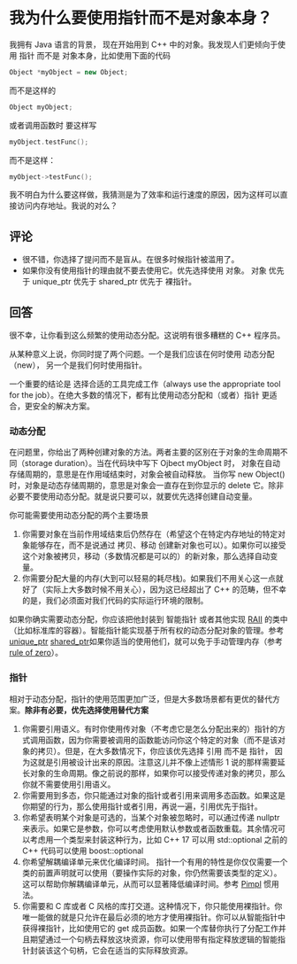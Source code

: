 # 我为什么要使用指针而不是对象本身？

我拥有 Java 语言的背景， 现在开始用到 C++ 中的对象。我发现人们更倾向于使用 指针 而不是 对象本身，比如使用下面的代码

```C++
Object *myObject = new Object;
```

而不是这样的

```C++
Object myObject;
```

或者调用函数时 要这样写

```C++
myObject.testFunc();
```

而不是这样：

```C++
myObject->testFunc();
```

我不明白为什么要这样做，我猜测是为了效率和运行速度的原因，因为这样可以直接访问内存地址。我说的对么？

## 评论

- 很不错，你选择了提问而不是盲从。在很多时候指针被滥用了。
- 如果你没有使用指针的理由就不要去使用它。优先选择使用 对象。 对象 优先于 unique_ptr 优先于 shared_ptr 优先于 裸指针。

## 回答

很不幸，让你看到这么频繁的使用动态分配。这说明有很多糟糕的 C++ 程序员。

从某种意义上说，你同时提了两个问题。一个是我们应该在何时使用 动态分配 （new）， 另一个是我们何时使用指针。

一个重要的结论是 选择合适的工具完成工作（always use the appropriate tool for the job）。在绝大多数的情况下，都有比使用动态分配和（或者）指针 更适合，更安全的解决方案。

### 动态分配

在问题里，你给出了两种创建对象的方法。两者主要的区别在于对象的生命周期不同（storage duration）。当在代码块中写下 Ojbect myObject 时， 对象在自动存储周期的，意思是在作用域结束时，对象会被自动释放。 当你写 new Object() 时，对象是动态存储周期的，意思是对象会一直存在到你显示的 delete 它。除非必要不要使用动态分配。就是说只要可以，就要优先选择创建自动变量。

你可能需要使用动态分配的两个主要场景

1. 你需要对象在当前作用域结束后仍然存在（希望这个在特定内存地址的特定对象能够存在，而不是说通过 拷贝、移动 创建新对象也可以）。如果你可以接受这个对象被拷贝，移动（多数情况都是可以的）的新对象，那么选择自动变量。
2. 你需要分配大量的内存(大到可以轻易的耗尽栈)。如果我们不用关心这一点就好了（实际上大多数时候不用关心），因为这已经超出了 C++ 的范畴，但不幸的是，我们必须面对我们代码的实际运行环境的限制。

如果你确实需要动态分配，你应该把他封装到 智能指针 或者其他实现 [RAII](http://en.wikipedia.org/wiki/Resource_Acquisition_Is_Initialization) 的类中 （比如标准库的容器）。智能指针能实现基于所有权的动态分配对象的管理。参考 [unique_ptr](http://en.cppreference.com/w/cpp/memory/unique_ptr) [shared_ptr](http://en.cppreference.com/w/cpp/memory/shared_ptr)如果你适当的使用他们，就可以免于手动管理内存（参考 [rule of zero](https://rmf.io/cxx11/rule-of-zero)）。

### 指针

相对于动态分配，指针的使用范围更加广泛，但是大多数场景都有更优的替代方案。**除非有必要，优先选择使用替代方案**

1. 你需要引用语义。有时你使用传对象（不考虑它是怎么分配出来的）指针的方式调用函数，因为你需要被调用的函数能访问你这个特定的对象（而不是该对象的拷贝）。但是，在大多数情况下，你应该优先选择 引用 而不是 指针， 因为这就是引用被设计出来的原因。注意这儿并不像上述情形 1 说的那样需要延长对象的生命周期。像之前说的那样，如果你可以接受传递对象的拷贝，那么你就不需要使用引用语义。
2. 你需要用到多态，你只能通过对象的指针或者引用来调用多态函数。如果这是你期望的行为，那么使用指针或者引用，再说一遍，引用优先于指针。 
3. 你希望表明某个对象是可选的，当某个对象被忽略时，可以通过传递 nullptr 来表示。如果它是参数，你可以考虑使用默认参数或者函数重载。其余情况可以考虑用一个类型来封装这种行为，比如 C++ 17 可以用 std::optional 之前的 C++ 代码可以使用 boost::optional
4. 你希望解耦编译单元来优化编译时间。 指针一个有用的特性是你仅仅需要一个类的前置声明就可以使用（要操作实际的对象，你仍然需要该类型的定义）。这可以帮助你解耦编译单元，从而可以显著降低编译时间。参考 [Pimpl](http://en.wikipedia.org/wiki/Opaque_pointer) 惯用法。 
5. 你需要和 C 库或者 C 风格的库打交道。这种情况下，你只能使用裸指针。你唯一能做的就是只允许在最后必须的地方才使用裸指针。你可以从智能指针中获得裸指针，比如使用它的 get 成员函数。如果一个库替你执行了分配工作并且期望通过一个句柄去释放这块资源，你可以使用带有指定释放逻辑的智能指针封装该这个句柄，它会在适当的实际释放资源。
